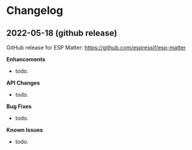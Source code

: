 # Changelog

## 2022-05-18 (github release)

GitHub release for ESP Matter: https://github.com/espressif/esp-matter

**Enhancements**
* todo.

**API Changes**
* todo.

**Bug Fixes**
* todo.

**Known Issues**
* todo.
